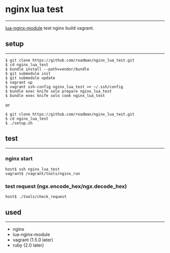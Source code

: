 # nginx lua test
***********************

[lua-nginx-module](https://github.com/chaoslawful/lua-nginx-module) test nginx build vagrant.

## setup
***********************
    $ git clone https://github.com/roadman/nginx_lua_test.git
    $ cd nginx_lua_test
    $ bundle install --path=vendor/bundle
    $ git submodule init
    $ git submodule update
    $ vagrant up
    $ vagrant ssh-config nginx_lua_test >> ~/.ssh/config
    $ bundle exec knife solo prepare nginx_lua_test
    $ bundle exec knife solo cook nginx_lua_test

or

    $ git clone https://github.com/roadman/nginx_lua_test.git
    $ cd nginx_lua_test
    $ ./setup.sh

## test
***********************
### nginx start
    host$ ssh nginx_lua_test
    vagrant$ /vagrant/tools/nginx_run

### test request (ngx.encode_hex/ngx.decode_hex)
    host$ ./tools/check_request

## used
***********************
* nginx
* lua-nginx-module
* vagrant (1.5.0 later)
* ruby (2.0 later)